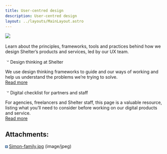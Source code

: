 ```yaml
---
title: User-centred design
description: User-centred design
layout: ../layouts/MainLayout.astro
---
```


![](attachments/963608577/967147577.jpg?width=680)

Learn about the principles, frameworks, tools and practices behind how we design Shelter’s products and services, led by our UX team.

![](images/icons/grey_arrow_down.png)Design thinking at Shelter

We use design thinking frameworks to guide and our ways of working and help us understand the problems we’re trying to solve.  
[Read more](Design-thinking-at-Shelter_940670977.html)

![](images/icons/grey_arrow_down.png)Digital checklist for partners and staff

For agencies, freelancers and Shelter staff, this page is a valuable resource, listing what you’ll need to consider before working on our digital products and service.  
[Read more](Digital-checklist-for-partners-and-staff_862093319.html)

Attachments:
------------

![](images/icons/bullet_blue.gif) [Simon-family.jpg](attachments/963608577/967147577.jpg) (image/jpeg)
